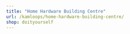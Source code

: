 ```yaml
---
title: "Home Hardware Building Centre"
url: /kamloops/home-hardware-building-centre/
shop: doityourself
---
```

